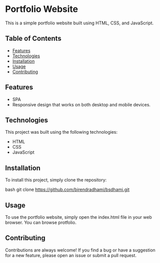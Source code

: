 # Portfolio Website

This is a simple portfolio website built using HTML, CSS, and JavaScript.

## Table of Contents

- [Features](#features)
- [Technologies](#technologies)
- [Installation](#installation)
- [Usage](#usage)
- [Contributing](#contributing)

## Features

- SPA 
- Responsive design that works on both desktop and mobile devices.

## Technologies

This project was built using the following technologies:

- HTML
- CSS
- JavaScript

## Installation

To install this project, simply clone the repository:

bash
git clone https://github.com/birendradhami/bsdhami.git

## Usage

To use the portfolio website, simply open the index.html file in your web browser. You can browse protfolio.

## Contributing

Contributions are always welcome! If you find a bug or have a suggestion for a new feature, please open an issue or submit a pull request.
